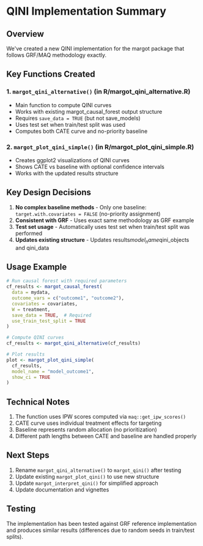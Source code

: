 # QINI Implementation Summary

## Overview
We've created a new QINI implementation for the margot package that follows GRF/MAQ methodology exactly.

## Key Functions Created

### 1. `margot_qini_alternative()` (in R/margot_qini_alternative.R)
- Main function to compute QINI curves
- Works with existing margot_causal_forest output structure
- Requires `save_data = TRUE` (but not save_models)
- Uses test set when train/test split was used
- Computes both CATE curve and no-priority baseline

### 2. `margot_plot_qini_simple()` (in R/margot_plot_qini_simple.R)
- Creates ggplot2 visualizations of QINI curves
- Shows CATE vs baseline with optional confidence intervals
- Works with the updated results structure

## Key Design Decisions

1. **No complex baseline methods** - Only one baseline: `target.with.covariates = FALSE` (no-priority assignment)
2. **Consistent with GRF** - Uses exact same methodology as GRF example
3. **Test set usage** - Automatically uses test set when train/test split was performed
4. **Updates existing structure** - Updates results$model_name$qini_objects and qini_data

## Usage Example

```r
# Run causal forest with required parameters
cf_results <- margot_causal_forest(
  data = mydata,
  outcome_vars = c("outcome1", "outcome2"),
  covariates = covariates,
  W = treatment,
  save_data = TRUE,  # Required
  use_train_test_split = TRUE
)

# Compute QINI curves
cf_results <- margot_qini_alternative(cf_results)

# Plot results
plot <- margot_plot_qini_simple(
  cf_results,
  model_name = "model_outcome1",
  show_ci = TRUE
)
```

## Technical Notes

1. The function uses IPW scores computed via `maq::get_ipw_scores()`
2. CATE curve uses individual treatment effects for targeting
3. Baseline represents random allocation (no prioritization)
4. Different path lengths between CATE and baseline are handled properly

## Next Steps

1. Rename `margot_qini_alternative()` to `margot_qini()` after testing
2. Update existing `margot_plot_qini()` to use new structure
3. Update `margot_interpret_qini()` for simplified approach
4. Update documentation and vignettes

## Testing

The implementation has been tested against GRF reference implementation and produces similar results (differences due to random seeds in train/test splits).